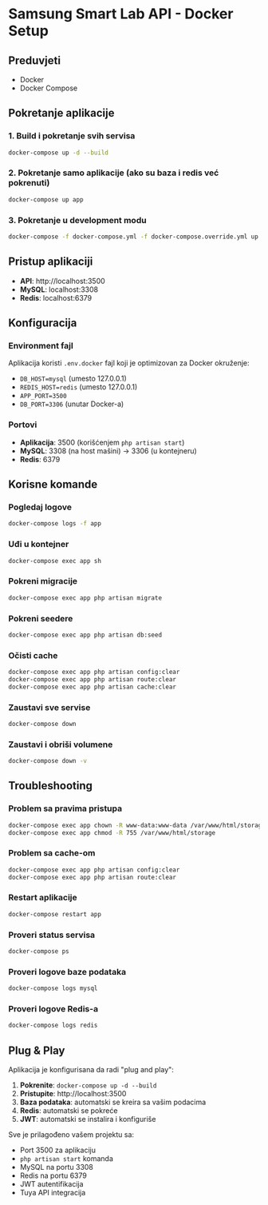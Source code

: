 # Samsung Smart Lab API - Docker Setup

## Preduvjeti
- Docker
- Docker Compose

## Pokretanje aplikacije

### 1. Build i pokretanje svih servisa
```bash
docker-compose up -d --build
```

### 2. Pokretanje samo aplikacije (ako su baza i redis već pokrenuti)
```bash
docker-compose up app
```

### 3. Pokretanje u development modu
```bash
docker-compose -f docker-compose.yml -f docker-compose.override.yml up
```

## Pristup aplikaciji
- **API**: http://localhost:3500
- **MySQL**: localhost:3308
- **Redis**: localhost:6379

## Konfiguracija

### Environment fajl
Aplikacija koristi `.env.docker` fajl koji je optimizovan za Docker okruženje:
- `DB_HOST=mysql` (umesto 127.0.0.1)
- `REDIS_HOST=redis` (umesto 127.0.0.1)
- `APP_PORT=3500`
- `DB_PORT=3306` (unutar Docker-a)

### Portovi
- **Aplikacija**: 3500 (korišćenjem `php artisan start`)
- **MySQL**: 3308 (na host mašini) → 3306 (u kontejneru)
- **Redis**: 6379

## Korisne komande

### Pogledaj logove
```bash
docker-compose logs -f app
```

### Uđi u kontejner
```bash
docker-compose exec app sh
```

### Pokreni migracije
```bash
docker-compose exec app php artisan migrate
```

### Pokreni seedere
```bash
docker-compose exec app php artisan db:seed
```

### Očisti cache
```bash
docker-compose exec app php artisan config:clear
docker-compose exec app php artisan route:clear
docker-compose exec app php artisan cache:clear
```

### Zaustavi sve servise
```bash
docker-compose down
```

### Zaustavi i obriši volumene
```bash
docker-compose down -v
```

## Troubleshooting

### Problem sa pravima pristupa
```bash
docker-compose exec app chown -R www-data:www-data /var/www/html/storage
docker-compose exec app chmod -R 755 /var/www/html/storage
```

### Problem sa cache-om
```bash
docker-compose exec app php artisan config:clear
docker-compose exec app php artisan route:clear
```

### Restart aplikacije
```bash
docker-compose restart app
```

### Proveri status servisa
```bash
docker-compose ps
```

### Proveri logove baze podataka
```bash
docker-compose logs mysql
```

### Proveri logove Redis-a
```bash
docker-compose logs redis
```

## Plug & Play

Aplikacija je konfigurisana da radi "plug and play":

1. **Pokrenite**: `docker-compose up -d --build`
2. **Pristupite**: http://localhost:3500
3. **Baza podataka**: automatski se kreira sa vašim podacima
4. **Redis**: automatski se pokreće
5. **JWT**: automatski se instalira i konfiguriše

Sve je prilagođeno vašem projektu sa:
- Port 3500 za aplikaciju
- `php artisan start` komanda
- MySQL na portu 3308
- Redis na portu 6379
- JWT autentifikacija
- Tuya API integracija 